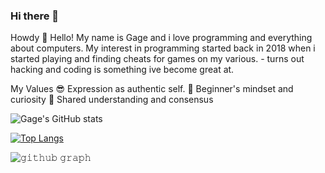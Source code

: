 ### Hi there 👋

<!--
**GageCover/GageCover** is a ✨ _special_ ✨ repository because its `README.md` (this file) appears on your GitHub profile.

Here are some ideas to get you started:

- 🔭 I’m currently working on ...
- 🌱 I’m currently learning ...
- 👯 I’m looking to collaborate on ...
- 🤔 I’m looking for help with ...
- 💬 Ask me about ...
- 📫 How to reach me: ...
- 😄 Pronouns: ...
- ⚡ Fun fact: ...
-->
Howdy 👋
Hello! My name is Gage and i love programming and everything about computers. My interest in programming started back in 2018 when i started playing and finding cheats for games on my various. - turns out hacking and coding is something ive become great at.

My Values
😎 Expression as authentic self.
📙 Beginner's mindset and curiosity
🔗 Shared understanding and consensus

![Gage's GitHub stats](https://github-readme-stats.vercel.app/api?username=GageCover&show_icons=true&theme=radical)

[![Top Langs](https://github-readme-stats.vercel.app/api/top-langs/?username=GageCover&layout=compact)](https://github.com/GageCover/github-readme-stats)

![𝚐𝚒𝚝𝚑𝚞𝚋 𝚐𝚛𝚊𝚙𝚑](https://activity-graph.herokuapp.com/graph?username=GageCover&theme=dracula&hide_border=true&area=true)

